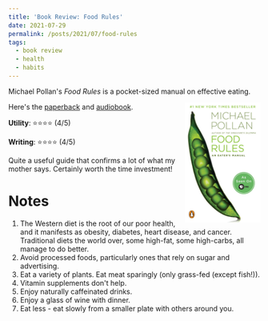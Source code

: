 ```yaml
---
title: 'Book Review: Food Rules'
date: 2021-07-29
permalink: /posts/2021/07/food-rules
tags:
  - book review
  - health
  - habits
---
```


Michael Pollan's *Food Rules* is a pocket-sized manual on effective eating.

<img align="right" width="30%" src="/images/books/food_rules.jpg">

Here's the [paperback](https://amzn.to/3rFpsxn) and [audiobook](https://amzn.to/3l84xlh).

**Utility**: ⭐⭐⭐⭐ (4/5)

**Writing**: ⭐⭐⭐⭐ (4/5)

Quite a useful guide that confirms a lot of what my mother says. Certainly worth the time investment!

Notes
===

1. The Western diet is the root of our poor health, and it manifests as obesity, diabetes, heart disease, and cancer. Traditional diets the world over, some high-fat, some high-carbs, all manage to do better.
2. Avoid processed foods, particularly ones that rely on sugar and advertising.
3. Eat a variety of plants. Eat meat sparingly (only grass-fed (except fish!)).
4. Vitamin supplements don't help.
5. Enjoy naturally caffeinated drinks.
6. Enjoy a glass of wine with dinner.
7. Eat less - eat slowly from a smaller plate with others around you.

